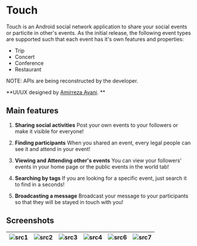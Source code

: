 # Touch
Touch is an Android social network application to share your social events or particite in other's events.
As the initial release, the following event types are supported such that each event has it's own features and properties: 
- Trip
- Concert
- Conference
- Restaurant

NOTE: APIs are being reconstructed by the developer.

**UI/UX designed by [Amirreza Avani](https://www.linkedin.com/in/amirreza-avani-70825a16a/).
**

## Main features
1. **Sharing social activities**
Post your own events to your followers or make it visible for everyone!

2. **Finding participants**
When you shared an event, every legal people can see it and attend in your event!

3. **Viewing and Attending other's events**
You can view your followers' events in your home page or the public events in the world tab!

4. **Searching by tags**
If you are looking for a specific event, just search it to find in a seconds!

5. **Broadcasting a message**
Broadcast your message to your participants so that they will be stayed in touch with you!



## Screenshots
| ![src1](https://github.com/mohammadJaliliTorkamani/Touch/blob/master/Screenshots/1.png "src1")  | ![src2](https://github.com/mohammadJaliliTorkamani/Touch/blob/master/Screenshots/2.png "src2")   | ![src3](https://github.com/mohammadJaliliTorkamani/Touch/blob/master/Screenshots/3.png "src3")   | ![src4](https://github.com/mohammadJaliliTorkamani/Touch/blob/master/Screenshots/4.png "src4")   | ![src6](https://github.com/mohammadJaliliTorkamani/Touch/blob/master/Screenshots/6.png "src6")   | ![src7](https://github.com/mohammadJaliliTorkamani/Touch/blob/master/Screenshots/7.png "src7")   |
| ------------ | ------------ | ------------ | ------------ | ------------ | ------------ |
